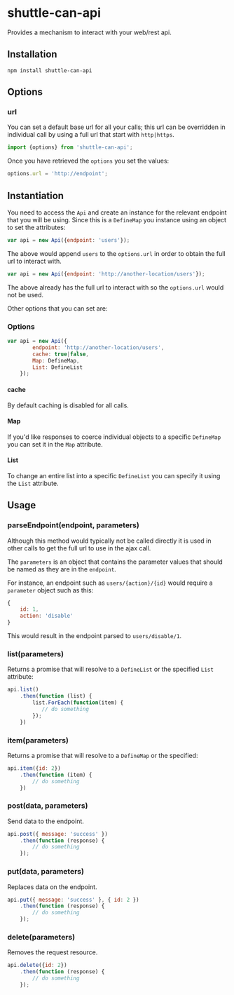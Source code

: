 # shuttle-can-api

Provides a mechanism to interact with your web/rest api.

## Installation

```
npm install shuttle-can-api
```

## Options

### url

You can set a default base url for all your calls; this url can be overridden in individual call by using a full url that start with `http|https`.

```javascript
import {options} from 'shuttle-can-api';
``` 

Once you have retrieved the `options` you set the values:

```javascript
options.url = 'http://endpoint';
```

## Instantiation

You need to access the `Api` and create an instance for the relevant endpoint that you will be using.  Since this is a `DefineMap` you instance using an object to set the attributes:

```javascript
var api = new Api({endpoint: 'users'});
```

The above would append `users` to the `options.url` in order to obtain the full url to interact with.

```javascript
var api = new Api({endpoint: 'http://another-location/users'});
```

The above already has the full url to interact with so the `options.url` would not be used.

Other options that you can set are:

### Options

```javascript
var api = new Api({
        endpoint: 'http://another-location/users',
        cache: true|false,
        Map: DefineMap,
        List: DefineList
    });
```

#### cache

By default caching is disabled for all calls.

#### Map

If you'd like responses to coerce individual objects to a specific `DefineMap` you can set it in the `Map` attribute.

#### List

To change an entire list into a specific `DefineList` you can specify it using the `List` attribute. 

## Usage

### parseEndpoint(endpoint, parameters)

Although this method would typically not be called directly it is used in other calls to get the full url to use in the ajax call.

The `parameters` is an object that contains the parameter values that should be named as they are in the `endpoint`.

For instance, an endpoint such as `users/{action}/{id}` would require a `parameter` object such as this:

```javascript
{
    id: 1,
    action: 'disable'
}
``` 

This would result in the endpoint parsed to `users/disable/1`.

### list(parameters)

Returns a promise that will resolve to a `DefineList` or the specified `List` attribute:

```javascript
api.list()
    .then(function (list) {
        list.ForEach(function(item) {
           // do something 
        });
    })
```

### item(parameters)

Returns a promise that will resolve to a `DefineMap` or the specified:

```javascript
api.item({id: 2})
    .then(function (item) {
        // do something
    })
```

### post(data, parameters)

Send data to the endpoint.

```javascript
api.post({ message: 'success' })
    .then(function (response) {
        // do something
    });
```

### put(data, parameters)

Replaces data on the endpoint.

```javascript
api.put({ message: 'success' }, { id: 2 })
    .then(function (response) {
        // do something
    });
```

### delete(parameters)

Removes the request resource.

```javascript
api.delete({id: 2})
    .then(function (response) {
        // do something
    });
```